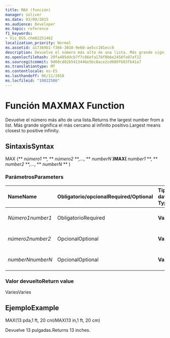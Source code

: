 ```yaml
---
title: MAX (función)
manager: soliver
ms.date: 03/09/2015
ms.audience: Developer
ms.topic: reference
f1_keywords:
- Vis_DSS.chm82251462
localization_priority: Normal
ms.assetid: a17369b1-f366-3010-9e60-ae5cc101ecc8
description: Devuelve el número más alto de una lista. Más grande significa el más cercano al infinito positivo.
ms.openlocfilehash: 29fa485ddcb7f7c86efa176f8b6e2458fa97af22
ms.sourcegitcommit: 9d60cd82b5413446e5bc8ace2cd689f683fb41a7
ms.translationtype: MT
ms.contentlocale: es-ES
ms.lasthandoff: 06/11/2018
ms.locfileid: "19822586"
---
```

# <a name="max-function"></a><span data-ttu-id="78029-104">Función MAX</span><span class="sxs-lookup"><span data-stu-id="78029-104">MAX Function</span></span>

<span data-ttu-id="78029-105">Devuelve el número más alto de una lista.</span><span class="sxs-lookup"><span data-stu-id="78029-105">Returns the largest number from a list.</span></span> <span data-ttu-id="78029-106">Más grande significa el más cercano al infinito positivo.</span><span class="sxs-lookup"><span data-stu-id="78029-106">Largest means closest to positive infinity.</span></span>
  
## <a name="syntax"></a><span data-ttu-id="78029-107">Sintaxis</span><span class="sxs-lookup"><span data-stu-id="78029-107">Syntax</span></span>

<span data-ttu-id="78029-108">MAX (** *número1* **, ** *número2* **,..., ** *numberN* **)</span><span class="sxs-lookup"><span data-stu-id="78029-108">MAX(** *number1* **, ** *number2* **,..., ** *numberN* ** )</span></span> 
  
### <a name="parameters"></a><span data-ttu-id="78029-109">Parámetros</span><span class="sxs-lookup"><span data-stu-id="78029-109">Parameters</span></span>

|<span data-ttu-id="78029-110">**Name**</span><span class="sxs-lookup"><span data-stu-id="78029-110">**Name**</span></span>|<span data-ttu-id="78029-111">**Obligatorio/opcional**</span><span class="sxs-lookup"><span data-stu-id="78029-111">**Required/Optional**</span></span>|<span data-ttu-id="78029-112">**Tipo de datos**</span><span class="sxs-lookup"><span data-stu-id="78029-112">**Data Type**</span></span>|<span data-ttu-id="78029-113">**Descripción**</span><span class="sxs-lookup"><span data-stu-id="78029-113">**Description**</span></span>|
|:-----|:-----|:-----|:-----|
| <span data-ttu-id="78029-114">_Número1_</span><span class="sxs-lookup"><span data-stu-id="78029-114">_number1_</span></span> <br/> |<span data-ttu-id="78029-115">Obligatorio</span><span class="sxs-lookup"><span data-stu-id="78029-115">Required</span></span>  <br/> |<span data-ttu-id="78029-116">**Varies**</span><span class="sxs-lookup"><span data-stu-id="78029-116">**Varies**</span></span> <br/> |<span data-ttu-id="78029-117">El primer número de la lista.</span><span class="sxs-lookup"><span data-stu-id="78029-117">The first number in the list.</span></span>  <br/> |
| <span data-ttu-id="78029-118">_número2_</span><span class="sxs-lookup"><span data-stu-id="78029-118">_number2_</span></span> <br/> |<span data-ttu-id="78029-119">Opcional</span><span class="sxs-lookup"><span data-stu-id="78029-119">Optional</span></span>  <br/> |<span data-ttu-id="78029-120">**Varies**</span><span class="sxs-lookup"><span data-stu-id="78029-120">**Varies**</span></span> <br/> | <span data-ttu-id="78029-121">El segundo número de la lista.</span><span class="sxs-lookup"><span data-stu-id="78029-121">The second number in the list.</span></span>  <br/> |
| <span data-ttu-id="78029-122">_numberN_</span><span class="sxs-lookup"><span data-stu-id="78029-122">_numberN_</span></span> <br/> |<span data-ttu-id="78029-123">Opcional</span><span class="sxs-lookup"><span data-stu-id="78029-123">Optional</span></span>  <br/> |<span data-ttu-id="78029-124">**Varies**</span><span class="sxs-lookup"><span data-stu-id="78029-124">**Varies**</span></span> <br/> |<span data-ttu-id="78029-125">El número n de la lista.</span><span class="sxs-lookup"><span data-stu-id="78029-125">The nth number in the list.</span></span>  <br/> |
   
### <a name="return-value"></a><span data-ttu-id="78029-126">Valor devuelto</span><span class="sxs-lookup"><span data-stu-id="78029-126">Return value</span></span>

<span data-ttu-id="78029-127">Varies</span><span class="sxs-lookup"><span data-stu-id="78029-127">Varies</span></span>
  
## <a name="example"></a><span data-ttu-id="78029-128">Ejemplo</span><span class="sxs-lookup"><span data-stu-id="78029-128">Example</span></span>

<span data-ttu-id="78029-129">MAX(13 pda,1 ft, 20 cm)</span><span class="sxs-lookup"><span data-stu-id="78029-129">MAX(13 in,1 ft, 20 cm)</span></span> 
  
<span data-ttu-id="78029-130">Devuelve 13 pulgadas.</span><span class="sxs-lookup"><span data-stu-id="78029-130">Returns 13 inches.</span></span> 
  


